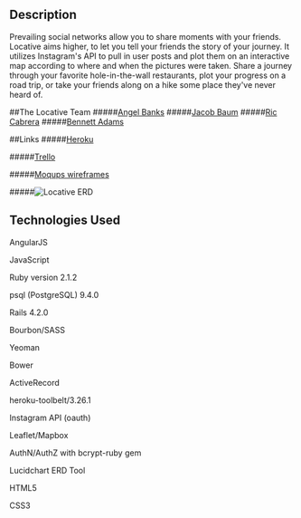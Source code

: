 ## Description
Prevailing social networks allow you to share moments with your friends. Locative aims higher, to let you tell your friends the story of your journey. It utilizes Instagram's API to pull in user posts and plot them on an interactive map according to where and when the pictures were taken. Share a journey through your favorite hole-in-the-wall restaurants, plot your progress on a road trip, or take your friends along on a hike some place they've never heard of. 

##The Locative Team
#####[Angel Banks](https://github.com/ambanks)
#####[Jacob Baum](https://github.com/jacobbaum)
#####[Ric Cabrera](https://github.com/riccabrera)
#####[Bennett Adams](https://github.com/bennettatoms)

##Links
#####[Heroku](https://)

#####[Trello](https://trello.com/b/nl75bVQK/locative)

#####[Moqups wireframes](https://moqups.com/angelicambanks@gmail.com/mjO9Xmit)

#####![Locative ERD](http://i.imgur.com/Y4o4Ob4.jpg)


## Technologies Used

AngularJS

JavaScript

Ruby version 2.1.2

psql (PostgreSQL) 9.4.0

Rails 4.2.0

Bourbon/SASS

Yeoman

Bower

ActiveRecord

heroku-toolbelt/3.26.1

Instagram API (oauth)

Leaflet/Mapbox

AuthN/AuthZ with bcrypt-ruby gem

Lucidchart ERD Tool

HTML5

CSS3

